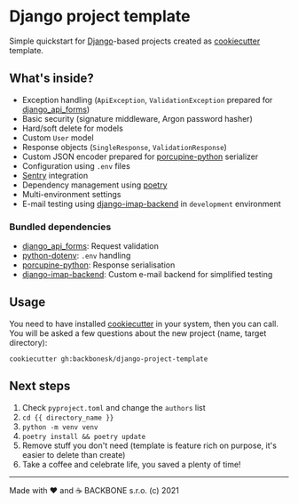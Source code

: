 # Django project template

Simple quickstart for [Django](https://www.djangoproject.com/)-based projects created as
[cookiecutter](https://github.com/cookiecutter/cookiecutter) template.

## What's inside?

- Exception handling (`ApiException`, `ValidationException`
  prepared for [django_api_forms](https://github.com/Sibyx/django_api_forms))
- Basic security (signature middleware, Argon password hasher)
- Hard/soft delete for models
- Custom `User` model
- Response objects (`SingleResponse`, `ValidationResponse`)
- Custom JSON encoder prepared for [porcupine-python](https://github.com/zurek11/porcupine-python) serializer
- Configuration using `.env` files
- [Sentry](https://sentry.io/welcome) integration
- Dependency management using [poetry](https://python-poetry.org/)
- Multi-environment settings
- E-mail testing using [django-imap-backend](https://github.com/Sibyx/django-imap-backend) in `development` environment

### Bundled dependencies

- [django_api_forms](https://github.com/Sibyx/django_api_forms): Request validation
- [python-dotenv](https://github.com/theskumar/python-dotenv): `.env` handling
- [porcupine-python](https://github.com/zurek11/porcupine-python): Response serialisation
- [django-imap-backend](https://github.com/Sibyx/django-imap-backend): Custom e-mail backend for simplified testing

## Usage

You need to have installed [cookiecutter](https://github.com/cookiecutter/cookiecutter) in your system, then you can
call. You will be asked a few questions about the new project (name, target directory):

```shell
cookiecutter gh:backbonesk/django-project-template
```

## Next steps

1. Check `pyproject.toml` and change the `authors` list
2. `cd {{ directory_name }}`
3. `python -m venv venv`
4. `poetry install && poetry update`
5. Remove stuff you don't need (template is feature rich on purpose, it's easier to delete than create)
6. Take a coffee and celebrate life, you saved a plenty of time!

---
Made with ❤️ and ☕️ BACKBONE s.r.o. (c) 2021
